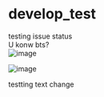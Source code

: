 # develop_test
testing issue status <br>
U konw bts? <br>
![image](https://github.com/aomsw13/develop_test/blob/main/upload/52114131%402x.png)

![image](https://github.com/aomsw13/develop_test/blob/main/ChartResult/112dd081ed2002abe69f689a2d3441abfae05cf4Onhold-SATD.png) 

testting text change
